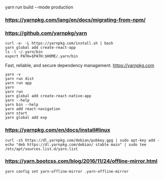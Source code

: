 
yarn run build --mode production

### https://yarnpkg.com/lang/en/docs/migrating-from-npm/

### https://github.com/yarnpkg/yarn

    curl -o- -L https://yarnpkg.com/install.sh | bash
    yarn global add create-react-app
    ls -l ~/.yarn/bin
    export PATH=$PATH:$HOME/.yarn/bin

Fast, reliable, and secure dependency management. https://yarnpkg.com

    yarn -v
    yarn run dist
    yarn run app
    yarn
    yarn run
    yarn global add create-react-native-app
    yarn --help
    yarn bin --help
    yarn add react-navigation
    yarn start
    yarn global add exp

### https://yarnpkg.com/en/docs/install#linux

    curl -sS https://dl.yarnpkg.com/debian/pubkey.gpg | sudo apt-key add -
    echo "deb https://dl.yarnpkg.com/debian/ stable main" | sudo tee /etc/apt/sources.list.d/yarn.list

### https://yarn.bootcss.com/blog/2016/11/24/offline-mirror.html

    yarn config set yarn-offline-mirror .yarn-offline-mirror

